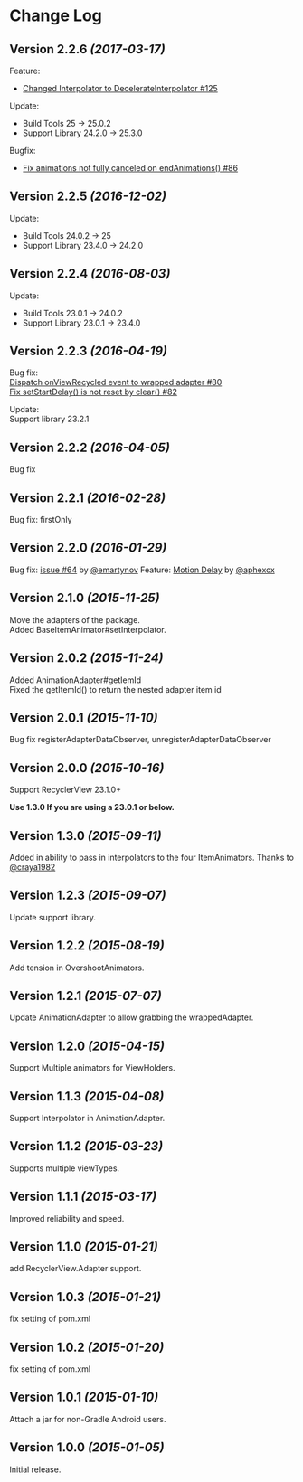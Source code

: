 Change Log
==========

Version 2.2.6 *(2017-03-17)*
----------------------------

Feature:
- [Changed Interpolator to DecelerateInterpolator #125](https://github.com/wasabeef/recyclerview-animators/pull/125)

Update:
- Build Tools 25 -> 25.0.2
- Support Library 24.2.0 -> 25.3.0

Bugfix:
- [Fix animations not fully canceled on endAnimations()  #86](https://github.com/wasabeef/recyclerview-animators/pull/86)


Version 2.2.5 *(2016-12-02)*
----------------------------

Update:
- Build Tools 24.0.2 -> 25
- Support Library 23.4.0 -> 24.2.0


Version 2.2.4 *(2016-08-03)*
----------------------------

Update:  
- Build Tools 23.0.1 -> 24.0.2  
- Support Library 23.0.1 -> 23.4.0  


Version 2.2.3 *(2016-04-19)*
----------------------------

Bug fix:  
 [Dispatch onViewRecycled event to wrapped adapter #80](https://github.com/wasabeef/recyclerview-animators/pull/80)  
 [Fix setStartDelay() is not reset by clear() #82](https://github.com/wasabeef/recyclerview-animators/pull/82)  
 
Update:  
 Support library 23.2.1

Version 2.2.2 *(2016-04-05)*
----------------------------

Bug fix

Version 2.2.1 *(2016-02-28)*
----------------------------

Bug fix: firstOnly

Version 2.2.0 *(2016-01-29)*
----------------------------

Bug fix: [issue #64](https://github.com/wasabeef/recyclerview-animators/issues/64) by [@emartynov](https://github.com/wasabeef/recyclerview-animators/issues/64)
Feature: [Motion Delay](https://github.com/wasabeef/recyclerview-animators/pull/66) by [@aphexcx](https://github.com/aphexcx)

Version 2.1.0 *(2015-11-25)*
----------------------------

Move the adapters of the package.  
Added BaseItemAnimator#setInterpolator.  

Version 2.0.2 *(2015-11-24)*
----------------------------

Added AnimationAdapter#getIemId  
 Fixed the getItemId() to return the nested adapter item id  

Version 2.0.1 *(2015-11-10)*
----------------------------

Bug fix registerAdapterDataObserver, unregisterAdapterDataObserver

Version 2.0.0 *(2015-10-16)*
----------------------------

Support RecyclerView 23.1.0+

**Use 1.3.0 If you are using a 23.0.1 or below.**

Version 1.3.0 *(2015-09-11)*
----------------------------

Added in ability to pass in interpolators to the four ItemAnimators.
Thanks to [@craya1982](https://github.com/craya1982)

Version 1.2.3 *(2015-09-07)*
----------------------------

Update support library.

Version 1.2.2 *(2015-08-19)*
----------------------------

Add tension in OvershootAnimators.

Version 1.2.1 *(2015-07-07)*
----------------------------

Update AnimationAdapter to allow grabbing the wrappedAdapter.

Version 1.2.0 *(2015-04-15)*
----------------------------

Support Multiple animators for ViewHolders.

Version 1.1.3 *(2015-04-08)*
----------------------------

Support Interpolator in AnimationAdapter.

Version 1.1.2 *(2015-03-23)*
----------------------------

Supports multiple viewTypes.

Version 1.1.1 *(2015-03-17)*
----------------------------

Improved reliability and speed.

Version 1.1.0 *(2015-01-21)*
----------------------------

add RecyclerView.Adapter support.


Version 1.0.3 *(2015-01-21)*
----------------------------

fix setting of pom.xml

Version 1.0.2 *(2015-01-20)*
----------------------------

fix setting of pom.xml

Version 1.0.1 *(2015-01-10)*
----------------------------

Attach a jar for non-Gradle Android users.

Version 1.0.0 *(2015-01-05)*
----------------------------

Initial release.
